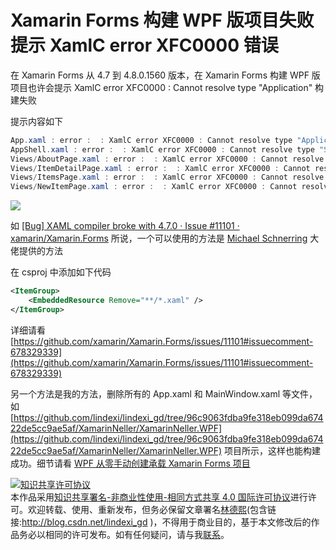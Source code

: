 
# Xamarin Forms 构建 WPF 版项目失败提示 XamlC error XFC0000 错误

在 Xamarin Forms 从 4.7 到 4.8.0.1560 版本，在 Xamarin Forms 构建 WPF 版项目也许会提示 XamlC error XFC0000 : Cannot resolve type "Application" 构建失败

<!--more-->


<!-- 发布 -->

提示内容如下

```csharp
App.xaml : error :  : XamlC error XFC0000 : Cannot resolve type "Application".
AppShell.xaml : error :  : XamlC error XFC0000 : Cannot resolve type "Shell".
Views/AboutPage.xaml : error :  : XamlC error XFC0000 : Cannot resolve type "ContentPage".
Views/ItemDetailPage.xaml : error :  : XamlC error XFC0000 : Cannot resolve type "ContentPage".
Views/ItemsPage.xaml : error :  : XamlC error XFC0000 : Cannot resolve type "ContentPage".
Views/NewItemPage.xaml : error :  : XamlC error XFC0000 : Cannot resolve type "ContentPage".
```

<!-- ![](image/Xamarin Forms 构建 WPF 版项目失败提示 XamlC error XFC0000 错误/Xamarin Forms 构建 WPF 版项目失败提示 XamlC error XFC0000 错误0.png) -->

![](http://image.acmx.xyz/lindexi%2F2020102292074124.jpg)

如 [[Bug] XAML compiler broke with 4.7.0 · Issue #11101 · xamarin/Xamarin.Forms](https://github.com/xamarin/Xamarin.Forms/issues/11101#issuecomment-713626002 ) 所说，一个可以使用的方法是 [Michael Schnerring](https://github.com/schnerring) 大佬提供的方法

在 csproj 中添加如下代码

```xml
<ItemGroup>
    <EmbeddedResource Remove="**/*.xaml" />
</ItemGroup>
```

详细请看 [https://github.com/xamarin/Xamarin.Forms/issues/11101#issuecomment-678329339](https://github.com/xamarin/Xamarin.Forms/issues/11101#issuecomment-678329339)

另一个方法是我的方法，删除所有的 App.xaml 和 MainWindow.xaml 等文件，如 [https://github.com/lindexi/lindexi_gd/tree/96c9063fdba9fe318eb099da67422de5cc9ae5af/XamarinNeller/XamarinNeller.WPF](https://github.com/lindexi/lindexi_gd/tree/96c9063fdba9fe318eb099da67422de5cc9ae5af/XamarinNeller/XamarinNeller.WPF) 项目所示，这样也能构建成功。细节请看 [WPF 从零手动创建承载 Xamarin Forms 项目](https://blog.lindexi.com/post/WPF-%E4%BB%8E%E9%9B%B6%E6%89%8B%E5%8A%A8%E5%88%9B%E5%BB%BA%E6%89%BF%E8%BD%BD-Xamarin-Forms-%E9%A1%B9%E7%9B%AE.html)





<a rel="license" href="http://creativecommons.org/licenses/by-nc-sa/4.0/"><img alt="知识共享许可协议" style="border-width:0" src="https://licensebuttons.net/l/by-nc-sa/4.0/88x31.png" /></a><br />本作品采用<a rel="license" href="http://creativecommons.org/licenses/by-nc-sa/4.0/">知识共享署名-非商业性使用-相同方式共享 4.0 国际许可协议</a>进行许可。欢迎转载、使用、重新发布，但务必保留文章署名[林德熙](http://blog.csdn.net/lindexi_gd)(包含链接:http://blog.csdn.net/lindexi_gd )，不得用于商业目的，基于本文修改后的作品务必以相同的许可发布。如有任何疑问，请与我[联系](mailto:lindexi_gd@163.com)。